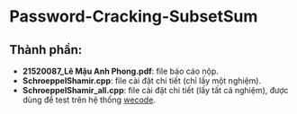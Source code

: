 # Password-Cracking-SubsetSum

## Thành phần:
- **21520087_Lê Mậu Anh Phong.pdf**: file báo cáo nộp.
- **SchroeppelShamir.cpp**: file cài đặt chi tiết (chỉ lấy một nghiệm).
- **SchroeppelShamir_all.cpp**: file cài đặt chi tiết (lấy tất cả nghiệm), được dùng để test trên hệ thống [wecode](https://khmt.uit.edu.vn/wecode/it003/assignment/101/856).
